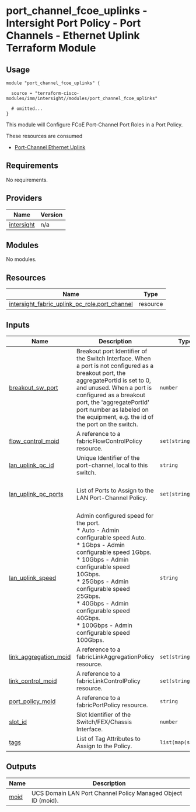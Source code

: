 # port_channel_fcoe_uplinks - Intersight Port Policy - Port Channels - Ethernet Uplink Terraform Module

## Usage

```hcl
module "port_channel_fcoe_uplinks" {

  source = "terraform-cisco-modules/imm/intersight//modules/port_channel_fcoe_uplinks"

  # omitted...
}
```

This module will Configure FCoE Port-Channel Port Roles in a Port Policy.

These resources are consumed

* [Port-Channel Ethernet Uplink](https://registry.terraform.io/providers/CiscoDevNet/intersight/latest/docs/resources/fabric_fcoe_uplink_pc_role)

<!-- BEGINNING OF PRE-COMMIT-TERRAFORM DOCS HOOK -->
## Requirements

No requirements.

## Providers

| Name | Version |
|------|---------|
| <a name="provider_intersight"></a> [intersight](#provider\_intersight) | n/a |

## Modules

No modules.

## Resources

| Name | Type |
|------|------|
| [intersight_fabric_uplink_pc_role.port_channel](https://registry.terraform.io/providers/CiscoDevNet/intersight/latest/docs/resources/fabric_uplink_pc_role) | resource |

## Inputs

| Name | Description | Type | Default | Required |
|------|-------------|------|---------|:--------:|
| <a name="input_breakout_sw_port"></a> [breakout\_sw\_port](#input\_breakout\_sw\_port) | Breakout port Identifier of the Switch Interface.  When a port is not configured as a breakout port, the aggregatePortId is set to 0, and unused.  When a port is configured as a breakout port, the 'aggregatePortId' port number as labeled on the equipment, e.g. the id of the port on the switch. | `number` | `0` | no |
| <a name="input_flow_control_moid"></a> [flow\_control\_moid](#input\_flow\_control\_moid) | A reference to a fabricFlowControlPolicy resource. | `set(string)` | `[]` | no |
| <a name="input_lan_uplink_pc_id"></a> [lan\_uplink\_pc\_id](#input\_lan\_uplink\_pc\_id) | Unique Identifier of the port-channel, local to this switch. | `string` | `49` | no |
| <a name="input_lan_uplink_pc_ports"></a> [lan\_uplink\_pc\_ports](#input\_lan\_uplink\_pc\_ports) | List of Ports to Assign to the LAN Port-Channel Policy. | `set(string)` | <pre>[<br>  49,<br>  50<br>]</pre> | no |
| <a name="input_lan_uplink_speed"></a> [lan\_uplink\_speed](#input\_lan\_uplink\_speed) | Admin configured speed for the port.<br>* Auto - Admin configurable speed Auto.<br>* 1Gbps - Admin configurable speed 1Gbps.<br>* 10Gbps - Admin configurable speed 10Gbps.<br>* 25Gbps - Admin configurable speed 25Gbps.<br>* 40Gbps - Admin configurable speed 40Gbps.<br>* 100Gbps - Admin configurable speed 100Gbps. | `string` | `"Auto"` | no |
| <a name="input_link_aggregation_moid"></a> [link\_aggregation\_moid](#input\_link\_aggregation\_moid) | A reference to a fabricLinkAggregationPolicy resource. | `set(string)` | `[]` | no |
| <a name="input_link_control_moid"></a> [link\_control\_moid](#input\_link\_control\_moid) | A reference to a fabricLinkControlPolicy resource. | `set(string)` | `[]` | no |
| <a name="input_port_policy_moid"></a> [port\_policy\_moid](#input\_port\_policy\_moid) | A reference to a fabricPortPolicy resource. | `string` | n/a | yes |
| <a name="input_slot_id"></a> [slot\_id](#input\_slot\_id) | Slot Identifier of the Switch/FEX/Chassis Interface. | `number` | `1` | no |
| <a name="input_tags"></a> [tags](#input\_tags) | List of Tag Attributes to Assign to the Policy. | `list(map(string))` | `[]` | no |

## Outputs

| Name | Description |
|------|-------------|
| <a name="output_moid"></a> [moid](#output\_moid) | UCS Domain LAN Port Channel Policy Managed Object ID (moid). |
<!-- END OF PRE-COMMIT-TERRAFORM DOCS HOOK -->
